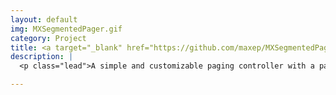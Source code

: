 ```yaml
---
layout: default
img: MXSegmentedPager.gif
category: Project
title: <a target="_blank" href="https://github.com/maxep/MXSegmentedPager">MXSegmentedPager</a>
description: |
  <p class="lead">A simple and customizable paging controller with a parallax header.</p>

---
```

